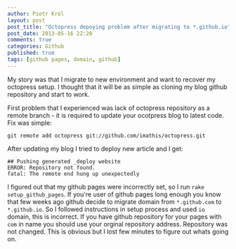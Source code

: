 ```yaml
---
author: Piotr Król
layout: post
post_title: "Octopress depoying problem after migrating to *.github.io"
post_date: 2013-05-16 22:20
comments: true
categories: Github
published: true
tags: [github pages, domain, github]
---
```


My story was that I migrate to new environment and want to recover my octopress 
setup. I thought that it will be as simple as cloning my blog github repository
and start to work.

First problem that I experienced was lack of octopress repository as a remote 
branch - it is required to update your ocotpress blog to latest code. Fix was 
simple:
```
git remote add octopress git://github.com/imathis/octopress.git
```

After updating my blog I tried to deploy new article and I get:
```
## Pushing generated _deploy website
ERROR: Repository not found.
fatal: The remote end hung up unexpectedly
```

I figured out that my github pages were incorrectly set, so I run `rake 
setup_github_pages`. If you're user of github pages long enough you know that 
few weeks ago github decide to migrate domain from `*.github.com` to 
`*.github.io`. So I followed instructions in setup process and used `io` domain,
this is incorrect. If you have github repository for your pages with `com` in 
name you should use your orginal repository address. Repository was not changed.
This is obvious but I lost few minutes to figure out whats going on.
